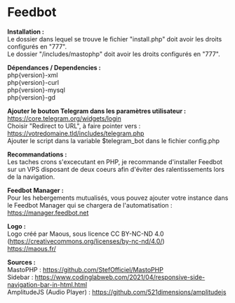 # Feedbot

**Installation :**<br />
Le dossier dans lequel se trouve le fichier "install.php" doit avoir les droits configurés en "777".<br />
Le dossier "/includes/mastophp" doit avoir les droits configurés en "777".<br />

**Dépendances / Dependencies :**<br />
php{version}-xml<br />
php{version}-curl<br />
php{version}-mysql<br />
php{version}-gd<br />

**Ajouter le bouton Telegram dans les paramètres utilisateur :**<br />
https://core.telegram.org/widgets/login<br />
Choisir "Redirect to URL", à faire pointer vers : https://votredomaine.tld/includes/telegram.php<br />
Ajouter le script dans la variable $telegram_bot dans le fichier config.php<br />

**Recommandations :**<br />
Les taches crons s'excecutant en PHP, je recommande d'installer Feedbot sur un VPS disposant de deux coeurs afin d'éviter des ralentissements lors de la navigation.<br />

**Feedbot Manager :**<br />
Pour les hebergements mutualisés, vous pouvez ajouter votre instance dans le Feedbot Manager qui se chargera de l'automatisation :<br />
https://manager.feedbot.net<br />

**Logo :**<br />
Logo créé par Maous, sous licence CC BY-NC-ND 4.0 (https://creativecommons.org/licenses/by-nc-nd/4.0/)<br />
https://maous.fr/<br />

**Sources :**<br />
MastoPHP : https://github.com/StefOfficiel/MastoPHP<br />
Sidebar : https://www.codinglabweb.com/2021/04/responsive-side-navigation-bar-in-html.html<br />
AmplitudeJS (Audio Player) : https://github.com/521dimensions/amplitudejs
